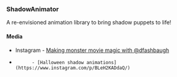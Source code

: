 ### ShadowAnimator
A re-envisioned animation library to bring shadow puppets to life!

#### Media
* Instagram - [Making monster movie magic with @dfashbaugh](https://www.instagram.com/p/BLaeoBNgJmP/)
* 			- [Halloween shadow animations](https://www.instagram.com/p/BLeH2KADdaQ/)
